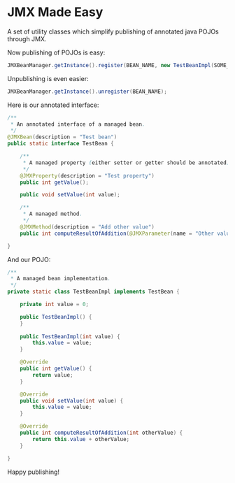 JMX Made Easy
=============

A set of utility classes which simplify publishing of annotated java POJOs through JMX.

Now publishing of POJOs is easy:

```java
JMXBeanManager.getInstance().register(BEAN_NAME, new TestBeanImpl(SOME_INITIAL_VALUE));
```

Unpublishing is even easier:

```java
JMXBeanManager.getInstance().unregister(BEAN_NAME);
```

Here is our annotated interface:

```java
/**
 * An annotated interface of a managed bean.
 */
@JMXBean(description = "Test bean")
public static interface TestBean {

	/**
	 * A managed property (either setter or getter should be annotated).   
	 */
	@JMXProperty(description = "Test property")
	public int getValue();

	public void setValue(int value);

	/**
	 * A managed method.
	 */
	@JMXMethod(description = "Add other value")
	public int computeResultOfAddition(@JMXParameter(name = "Other value", description = "Some other value") int otherValue);

}
```

And our POJO:

```java
/**
 * A managed bean implementation.
 */
private static class TestBeanImpl implements TestBean {

	private int value = 0;

	public TestBeanImpl() {
	}
		
	public TestBeanImpl(int value) {
		this.value = value;
	}

	@Override
	public int getValue() {
		return value;
	}

	@Override
	public void setValue(int value) {
		this.value = value;
	}

	@Override
	public int computeResultOfAddition(int otherValue) {
		return this.value + otherValue;
	}

}
```

Happy publishing!
